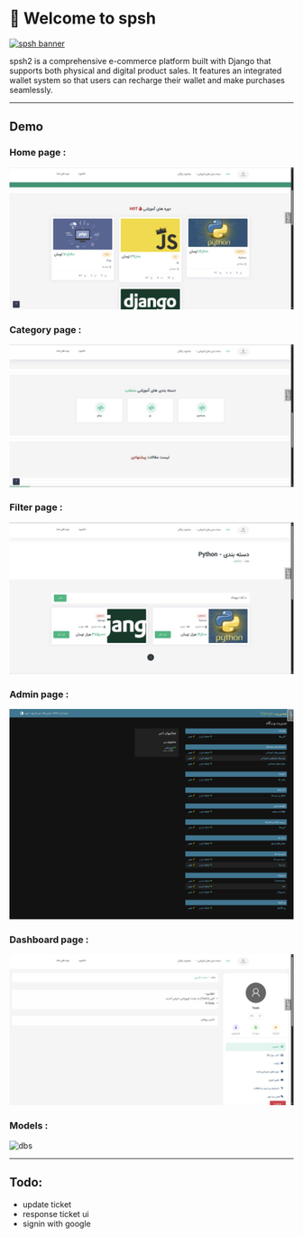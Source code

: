 # 👋 Welcome to spsh

[![spsh banner](./images/logo/logo-no-background.png)](https://opozex.com)

spsh2 is a comprehensive e-commerce platform built with Django that supports both physical and digital product sales. It features an integrated wallet system so that users can recharge their wallet and make purchases seamlessly.

---

## Demo
### Home page :
![home](./demo/home.jpg)
### Category page :
![category](./demo/category.jpg)
### Filter page :
![filter](./demo/filters.jpg)
### Admin page :
![admin](./demo/admin.png)
### Dashboard page :
![dashboard](./demo/dashboard.jpg)
### Models :
![dbs](./myapp_models.png)

---

## Todo:

- update ticket
- response ticket ui
- signin with google
